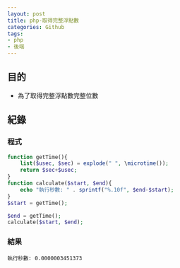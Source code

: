```yaml
---
layout: post
title: php-取得完整浮點數
categories: Github
tags:
- php
- 後端
---
```

## 目的 ##

 - 為了取得完整浮點數完整位數
 <!-- more -->
 
## 紀錄 ##

### 程式 ###

```php
function getTime(){
    list($usec, $sec) = explode(" ", \microtime());
    return $sec+$usec;
}
function calculate($start, $end){
    echo "執行秒數: " . sprintf("%.10f", $end-$start);
}
$start = getTime();

$end = getTime();
calculate($start, $end);
```
### 結果 ###

```
執行秒數: 0.0000003451373
```